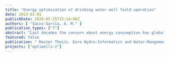 ```yaml
---
title: "Energy optimisation of drinking water well field operation"
date: 2013-01-01
publishDate: 2020-05-25T15:14:06Z
authors: [ "Sáinz-García, A. M." ]
publication_types: ["7"]
abstract: "Last decades the concern about energy consumption has globally arisen due to awareness on climate change and the increase of energy prices. In the water field the nexus between water and energy has been extensively studied, however, there has been little discussion about energy-efficient specific approaches. This master thesis is part of the OPTIWELLS project which addresses to determine more energy efficient techniques for water supply operation, in particular for water abstraction well fields. One option to optimize a well field preserving its structure or components is the “smart well field management”, which maximize the time during which the pumps are performing on their best efficiency point, guaranteeing the water demand. The smart well field management is complex and accounts for various integrated processes. The aim of the project is to develop a prototype of a software tool able to cope with this complex optimisation problem. In particular, this master thesis deals with the modelling of a case study, applying methodologies that will be implemented in the OPTIWELLS prototype tool. Results and methods of data analysis for a well field, including a site audit, are described. The well field modelling was carried out with EPANET software by means of its Programmer’s Toolkit. No reliable data to validate the energy consumption estimation of the model were available. However, the report shows that observed hydraulic conditions of an abstraction well field can be accurately reproduced. The impact of different modelling approaches and amount of data available on energy evaluation is also drawn. Some insight into the well field current conditions (current pump curve, drawdown, water quality, specific energy demand,..) are discussed and recommendations or the operation of the case study site will be given."
featured: false
publication: " Master Thesis. Euro Hydro-Informatics and Water-Mangement. Brandenburgische Technische Universität Cottbus - Senftenberg"
projects: ["optiwells-2"]
---
```


